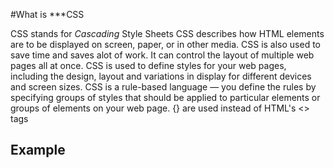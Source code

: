 #What is ***CSS

CSS stands for *Cascading* Style Sheets
CSS describes how HTML elements are to be displayed on screen, paper, or in other media.
CSS is also used to save time and saves alot of work. It can control the layout of multiple web pages all at once.
CSS is used to define styles for your web pages, including the design, layout and variations in display for different devices and screen sizes.
CSS is a rule-based language — you define the rules by specifying groups of styles that should be applied to particular elements or groups of elements on your web page.
{} are used instead of HTML's <> tags

## Example


